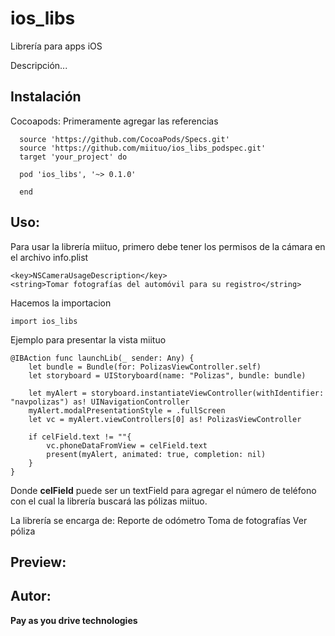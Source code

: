 # ios_libs
Librería para apps iOS

Descripción...

## Instalación

Cocoapods: 
Primeramente agregar las referencias 
```
  source 'https://github.com/CocoaPods/Specs.git'
  source 'https://github.com/miituo/ios_libs_podspec.git'
  target 'your_project' do

  pod 'ios_libs', '~> 0.1.0'

  end
```
## Uso:

Para usar la librería miituo, primero debe tener los permisos de la cámara en el archivo info.plist
```
<key>NSCameraUsageDescription</key>
<string>Tomar fotografías del automóvil para su registro</string>
```

Hacemos la importacion

```
import ios_libs
```

Ejemplo para presentar la vista miituo
  
```
@IBAction func launchLib(_ sender: Any) {
    let bundle = Bundle(for: PolizasViewController.self)
    let storyboard = UIStoryboard(name: "Polizas", bundle: bundle)

    let myAlert = storyboard.instantiateViewController(withIdentifier: "navpolizas") as! UINavigationController
    myAlert.modalPresentationStyle = .fullScreen
    let vc = myAlert.viewControllers[0] as! PolizasViewController

    if celField.text != ""{
        vc.phoneDataFromView = celField.text
        present(myAlert, animated: true, completion: nil)
    }
}
```  

Donde **celField** puede ser un textField para agregar el número de teléfono con el cual la librería buscará las pólizas miituo.
  
La librería se encarga de:
Reporte de odómetro
Toma de fotografías 
Ver póliza 
  
## Preview:
  
## Autor: 
  
**Pay as you drive technologies**
